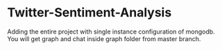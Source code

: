 # Twitter-Sentiment-Analysis
Adding the entire project with single instance configuration of mongodb.
You will get graph and chat inside graph folder from master branch.
